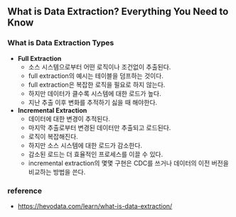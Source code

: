 ## What is Data Extraction? Everything You Need to Know
### What is Data Extraction Types
- **Full Extraction**
  - 소스 시스템으로부터 어떤 로직이나 조건없이 추출된다.
  - full extraction의 예시는 테이블을 덤프하는 것이다.
  - full extraction은 복잡한 로직을 필요로 하지 않는다.
  - 하지만 데이터가 클수록 시스템에 대한 로드가 높다.
  - 지난 추출 이후 변화를 추적하기 싫을 때 해야한다.
- **Incremental Extraction**
  - 데이터에 대한 변경이 추적된다.
  - 마지막 추출로부터 변경된 데이터만 추출되고 로드된다.
  - 로직이 복잡해진다.
  - 하지만 소스 시스템에 대한 로드가 감소한다.
  - 감소된 로드는 더 효율적인 프로세스를 이끌 수 있다.
  - incremental extraction의 몇몇 구현은 CDC를 쓰거나 데이터의 이전 버전을 비교하는 방법을 쓴다.

### reference
- https://hevodata.com/learn/what-is-data-extraction/
